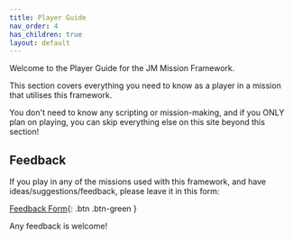 ```yaml
---
title: Player Guide
nav_order: 4
has_children: true
layout: default
---
```


Welcome to the Player Guide for the JM Mission Framework.

This section covers everything you need to know as a player in a mission that utilises this framework.

You don't need to know any scripting or mission-making, and if you ONLY plan on playing, you can skip everything else on this site beyond this section!


## Feedback

If you play in any of the missions used with this framework, and have ideas/suggestions/feedback, please leave it in this form:

[Feedback Form]([https://just-the-docs.com](https://forms.gle/ojcDJg9jcSjy14Sq9)){: .btn .btn-green }

Any feedback is welcome!
